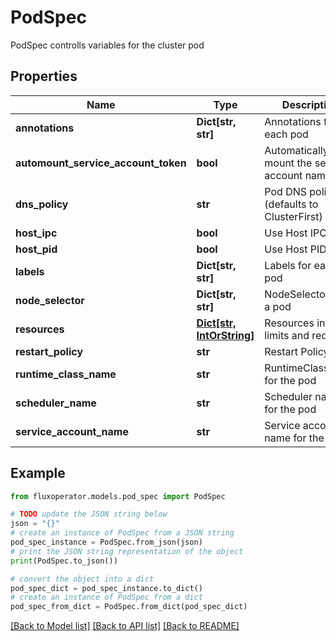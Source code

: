# PodSpec

PodSpec controlls variables for the cluster pod

## Properties

Name | Type | Description | Notes
------------ | ------------- | ------------- | -------------
**annotations** | **Dict[str, str]** | Annotations for each pod | [optional] 
**automount_service_account_token** | **bool** | Automatically mount the service account name | [optional] 
**dns_policy** | **str** | Pod DNS policy (defaults to ClusterFirst) | [optional] 
**host_ipc** | **bool** | Use Host IPC | [optional] 
**host_pid** | **bool** | Use Host PID | [optional] 
**labels** | **Dict[str, str]** | Labels for each pod | [optional] 
**node_selector** | **Dict[str, str]** | NodeSelectors for a pod | [optional] 
**resources** | [**Dict[str, IntOrString]**](IntOrString.md) | Resources include limits and requests | [optional] 
**restart_policy** | **str** | Restart Policy | [optional] 
**runtime_class_name** | **str** | RuntimeClassName for the pod | [optional] 
**scheduler_name** | **str** | Scheduler name for the pod | [optional] 
**service_account_name** | **str** | Service account name for the pod | [optional] 

## Example

```python
from fluxoperator.models.pod_spec import PodSpec

# TODO update the JSON string below
json = "{}"
# create an instance of PodSpec from a JSON string
pod_spec_instance = PodSpec.from_json(json)
# print the JSON string representation of the object
print(PodSpec.to_json())

# convert the object into a dict
pod_spec_dict = pod_spec_instance.to_dict()
# create an instance of PodSpec from a dict
pod_spec_from_dict = PodSpec.from_dict(pod_spec_dict)
```
[[Back to Model list]](../README.md#documentation-for-models) [[Back to API list]](../README.md#documentation-for-api-endpoints) [[Back to README]](../README.md)


